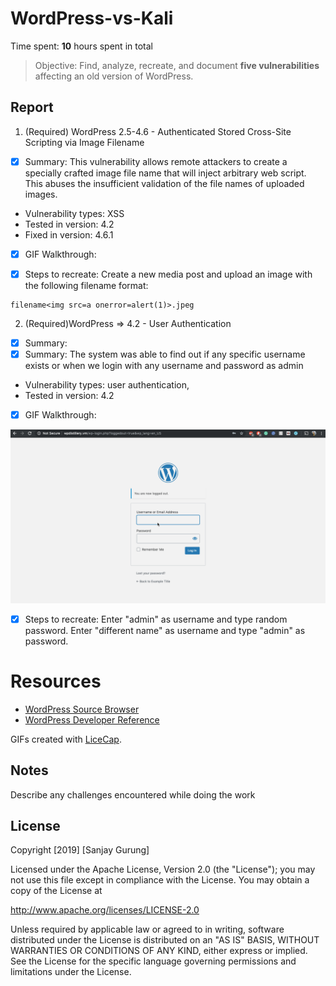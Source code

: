 # WordPress-vs-Kali
Time spent: **10** hours spent in total

> Objective: Find, analyze, recreate, and document **five vulnerabilities** affecting an old version of WordPress.

## Report

1. (Required) WordPress 2.5-4.6 - Authenticated Stored Cross-Site Scripting via Image Filename
- [x] Summary: This vulnerability allows remote attackers to create a specially crafted image file name that will inject arbitrary web script.  This abuses the insufficient validation of the file names of uploaded images.
- Vulnerability types: XSS
- Tested in version: 4.2
- Fixed in version: 4.6.1
- [x] GIF Walkthrough:


- [x] Steps to recreate: Create a new media post and upload an image with the following filename format:

```
filename<img src=a onerror=alert(1)>.jpeg
```

2. (Required)WordPress => 4.2 - User Authentication
- [x] Summary:
- [x] Summary: The system was able to find out if any specific username exists or when we login with any username and password as admin
- Vulnerability types: user authentication,
- Tested in version: 4.2
- [x] GIF Walkthrough: 

<img src='https://github.com/snjgrg/WordPress-vs-Kali/blob/master/gif/signin.gif' title='imageGif' alt='imageGif' />


- [x] Steps to recreate:
Enter "admin" as username and type random password.
Enter "different name" as username and type "admin" as password.
# Resources

- [WordPress Source Browser](https://core.trac.wordpress.org/browser/)
- [WordPress Developer Reference](https://developer.wordpress.org/reference/)

GIFs created with [LiceCap](http://www.cockos.com/licecap/).

## Notes

Describe any challenges encountered while doing the work

## License

Copyright [2019] [Sanjay Gurung]

Licensed under the Apache License, Version 2.0 (the "License");
you may not use this file except in compliance with the License.
You may obtain a copy of the License at

http://www.apache.org/licenses/LICENSE-2.0

Unless required by applicable law or agreed to in writing, software
distributed under the License is distributed on an "AS IS" BASIS,
WITHOUT WARRANTIES OR CONDITIONS OF ANY KIND, either express or implied.
See the License for the specific language governing permissions and
limitations under the License.
